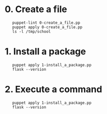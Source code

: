 # 0. Create a file

<ul>

    puppet-lint 0-create_a_file.pp    
    puppet apply 0-create_a_file.pp
    ls -l /tmp/school

</ul>


# 1. Install a package

<ul>

    puppet apply 1-install_a_package.pp
    flask --version

</ul>


# 2. Execute a command

<ul>

    puppet apply 1-install_a_package.pp
    flask --version

</ul>

